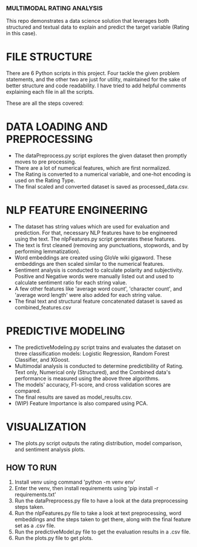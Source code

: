 ### MULTIMODAL RATING ANALYSIS ###

This repo demonstrates a data science solution that leverages both structured and textual data to explain and predict the target variable (Rating in this case).

# FILE STRUCTURE #
There are 6 Python scripts in this project. Four tackle the given problem statements, and the other two are just for utility, maintained for the sake of better structure and code readability.
I have tried to add helpful comments explaining each file in all the scripts. 

These are all the steps covered:

# DATA LOADING AND PREPROCESSING #
- The dataPreprocess.py script explores the given dataset then promptly moves to pre processing.
- There are a lot of numerical features, which are first normalized.
- The Rating is converted to a numerical variable, and one-hot encoding is used on the Rating Type.
- The final scaled and converted dataset is saved as processed_data.csv.

# NLP FEATURE ENGINEERING #
- The dataset has string values which are used for evaluation and prediction. For that, necessary NLP features have to be engineered using the text. The nlpFeatures.py script generates these features.
- The text is first cleaned (removing any punctuations, stopwords, and by performing lemmatization).
- Word embeddings are created using GloVe wiki gigaword. These embeddings are then scaled similar to the numerical features.
- Sentiment analysis is conducted to calculate polarity and subjectivity. Positive and Negative words were manually listed out and used to calculate sentiment ratio for each string value.
- A few other features like 'average word count', 'character count', and 'average word length' were also added for each string value.
- The final text and structural feature concatenated dataset is saved as combined_features.csv

# PREDICTIVE MODELING #
- The predictiveModeling.py script trains and evaluates the dataset on three classification models: Logistic Regression, Random Forest Classifier, and XGoost.
- Multimodal analysis is conducted to determine predictibility of Rating. Text only, Numerical only (Structured), and the Combined data's performance is measured using the above three algorithms.
- The models' accuracy, F1-score, and cross validation scores are compared.
- The final results are saved as model_results.csv.
- (WIP) Feature Importance is also compared using PCA.

# VISUALIZATION #
- The plots.py script outputs the rating distribution, model comparison, and sentiment analysis plots.

## HOW TO RUN ##

1. Install venv using command 'python -m venv env'
2. Enter the venv, then install requirements using 'pip install -r requirements.txt'
3. Run the dataPreprocess.py file to have a look at the data preprocessing steps taken.
4. Run the nlpFeatures.py file to take a look at text preprocessing, word embeddings and the steps taken to get there, along with the final feature set as a .csv file.
5. Run the predictiveModel.py file to get the evaluation results in a .csv file.
6. Run the plots.py file to get plots.
